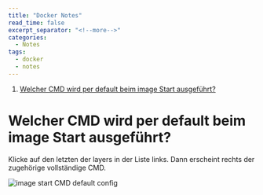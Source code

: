 ```yaml
---
title: "Docker Notes"
read_time: false
excerpt_separator: "<!--more-->"
categories:
  - Notes
tags:
  - docker
  - notes
---
```


1. [Welcher CMD wird per default beim image Start ausgeführt?](#welcher-cmd-wird-per-default-beim-image-start-ausgeführt) 
 
# Welcher CMD wird per default beim image Start ausgeführt? 

Klicke auf den letzten der layers in der Liste links. Dann erscheint rechts der zugehörige vollständige CMD.

![image start CMD default config](https://i.ibb.co/QcRnxP8/Screenshot-from-2021-08-16-04-53-12.png)
